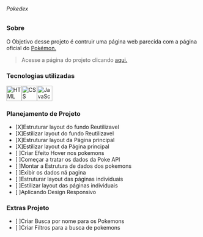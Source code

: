 ###### Pokedex

### Sobre

 O Objetivo desse projeto é contruir uma página web parecida com a página oficial do [Pokémon.](https://www.pokemon.com/br/pokedex/)

 >Acesse a página do projeto clicando [aqui.](https://main.dtl4uvmpcuppz.amplifyapp.com)

 ### Tecnologias utilizadas

 <img alt="HTML" src="https://cdn.jsdelivr.net/gh/devicons/devicon/icons/html5/html5-original.svg" width=40 height=40 /><img alt="CSS" src="https://cdn.jsdelivr.net/gh/devicons/devicon/icons/css3/css3-original.svg" width=40 height=40 /><img alt="JavaScript" src="https://cdn.jsdelivr.net/gh/devicons/devicon/icons/javascript/javascript-original.svg" width=40 height=40 />

### Planejamento de Projeto
- [X]Estruturar layout do fundo Reutilizavel
- [X]Estilizar layout do fundo Reutilizavel
- [X]Estruturar layout da Página principal
- [X]Estilizar layout da Página principal
- [ ]Criar Efeito Hover nos pokemons
- [ ]Começar a tratar os dados da Poke API
- [ ]Montar a Estrutura de dados dos pokemons
- [ ]Exibir os dados ná pagina
- [ ]Estruturar layout das páginas individuais 
- [ ]Estilizar layout das páginas individuais 
- [ ]Aplicando Design Responsivo



### Extras Projeto
- [ ]Criar Busca por nome para os Pokemons
- [ ]Criar Filtros para a busca de pokemons
